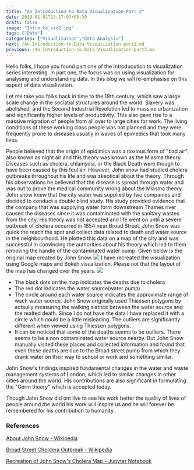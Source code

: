 ```yaml
---
title: "An Introduction to Data Visualization-Part 2"
date: 2019-01-01T13:17:03+05:30
draft: false
image: "Intro_to_viz2.jpg"
tags: ["Data"]
categories: ["Visualization","Data Analysis"]
next: /An-Introduction-to-Data-Visualization-part1.md
previous: /An-Introduction-to-Data-Visualization-part3.md
---
```

Hello folks, I hope you found part one of the Introducution to visualization series interesting. In part one, the focus was on using visualization for analysing and understanding data. In this blog we will re-emphasise on this aspect of data visualization.

Let me take you folks back in time to the 19th century, which saw a large scale change in the sociatial structures around the world. Slavery was abolished, and the Second Industrial Revolution led to massive urbanization and significantly higher levels of productivity. This also gave rise to a massive migration of people from all over to large cities for work. The living conditions of these working class people was not planned and they were frequently prone to diseases usually in waves of epimedics that took many lives.

People believed that the origin of epidimics was a noxious form of "bad air", also known as night air and this theory was known as the Miasma theory. Diseases such as cholera, chlamydia, or the Black Death were though to have been caused by this foul air. However, John snow had studied cholera outbreaks throughout his life and was skeptical about the theory. Through his observations he believed that the disease is spread through water and was out to prove the medical community wrong about the Miasma theory. John snow knew that the city water was supplied by two companies and decided to conduct a double blind study. His study provided evidence that the company that was supplying water form downstream Thames river caused the diseases since it was contaminated with the sanitary wastes from the city. His theory was not accepted and life went on until a severe outbreak of cholera occurred in 1854 near Broad Street. John Snow was quick the reach the spot and collect data related to death and water source in the neighbourhood. He plotted this data on a map of the city and was successful in convincing the authorities about his theory which led to them removing the handle of the contaminated water pump. Given below is the original map created by John Snow.
![](/john_snow_orignial.png)
I have recreated the visualization using Google maps and Bokeh visualization. Please not that the layout of the map has changed over the years.
![](/john_snow_recreation.png)

* The black dots on the map indicates the deaths due to cholera
* The red dot indicates the water source(water pump)
* The circle around each water source indicates the approximate range of wach water source. John Snow originally used Thiessen polygons by actaully measuring the walking siatnce between the water source and the realted death. Since I do not have the data I have replaced it with a circle which could be a little misleading. The outliers are significantly different when viewed using Thiessen polygons.
* It can be noticed that some of the deaths seems to be outliers. There seems to be a non contaminated water source nearby. But John Snow manually visited these places and collected information and found that even these deaths are due to the Broad street pump from which they drank water on their way to school or work and something similar.

John Snow's findings inspired fundamental changes in the water and waste management systems of London, which led to similar changes in other cities around the world. His contributions are also significant in formulating the "Germ theory" which is accepted today.

Though John Snow did ont live to see his work better the quality of lives of people around the world his work will inspire us and he will forever be remembered for his contribution to humanity.

### References

[About John Snow - Wikipedia](https://en.wikipedia.org/wiki/John_Snow)

[Broad Street Choldera Outbreak - Wikipedia](https://en.wikipedia.org/wiki/1854_Broad_Street_cholera_outbreak)

[Recreation of John Snow's Cholera Map - Jupyter Notebook](https://github.com/agnurva/WorkingDirectory/blob/master/Anscombe_Quartet.ipynb)
